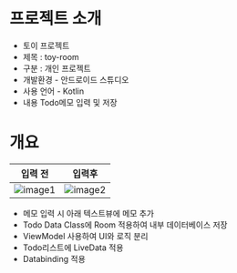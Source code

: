 # 프로젝트 소개
- 토이 프로젝트
- 제목 : toy-room
- 구분 : 개인 프로젝트
- 개발환경 - 안드로이드 스튜디오
- 사용 언어 - Kotlin
- 내용 
 Todo메모 입력 및 저장  
 
 # 개요  

 입력 전 | 입력후
 :------:|:------:
 ![image1](https://github.com/jdsaeyqo/toy-room/blob/master/app/src/main/res/drawable/room_toy1.jpg)|![image2](https://github.com/jdsaeyqo/toy-room/blob/master/app/src/main/res/drawable/room_toy2.jpg)  
 
 - 메모 입력 시 아래 텍스트뷰에 메모 추가
 - Todo Data Class에 Room 적용하여 내부 데이터베이스 저장
 - ViewModel 사용하여 UI와 로직 분리
 - Todo리스트에 LiveData 적용
 - Databinding 적용
 
 
